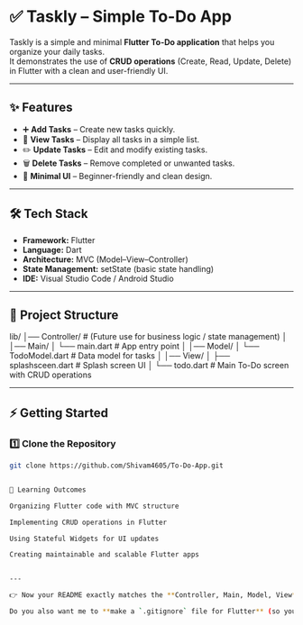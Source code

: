 
# ✅ Taskly – Simple To-Do App

Taskly is a simple and minimal **Flutter To-Do application** that helps you organize your daily tasks.  
It demonstrates the use of **CRUD operations** (Create, Read, Update, Delete) in Flutter with a clean and user-friendly UI.  

---

## ✨ Features
- ➕ **Add Tasks** – Create new tasks quickly.  
- 📖 **View Tasks** – Display all tasks in a simple list.  
- ✏️ **Update Tasks** – Edit and modify existing tasks.  
- 🗑️ **Delete Tasks** – Remove completed or unwanted tasks.  
- 🎨 **Minimal UI** – Beginner-friendly and clean design.  

---

## 🛠️ Tech Stack
- **Framework:** Flutter  
- **Language:** Dart  
- **Architecture:** MVC (Model–View–Controller)  
- **State Management:** setState (basic state handling)  
- **IDE:** Visual Studio Code / Android Studio  

---

## 📂 Project Structure

lib/
│── Controller/ # (Future use for business logic / state management)
│
│── Main/
│ └── main.dart # App entry point
│
│── Model/
│ └── TodoModel.dart # Data model for tasks
│
│── View/
│ ├── splashsceen.dart # Splash screen UI
│ └── todo.dart # Main To-Do screen with CRUD operations




---

## ⚡ Getting Started

### 1️⃣ Clone the Repository
```bash
git clone https://github.com/Shivam4605/To-Do-App.git


🎯 Learning Outcomes

Organizing Flutter code with MVC structure

Implementing CRUD operations in Flutter

Using Stateful Widgets for UI updates

Creating maintainable and scalable Flutter apps


---

👉 Now your README exactly matches the **Controller, Main, Model, View** folder setup.  

Do you also want me to **make a `.gitignore` file for Flutter** (so you don’t accidentally push `build/`, `.idea/`, `.dart_tool/`, etc. to GitHub)?

